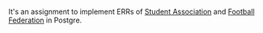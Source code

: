 It's an assignment to implement ERRs of [Student Association](https://github.com/Kiarash-Sanei/DBD_A1) and [Football Federation](https://github.com/Kiarash-Sanei/DBD_A2) in Postgre.